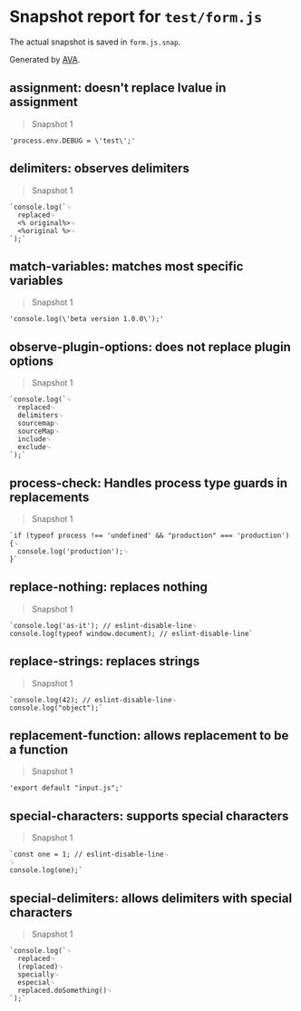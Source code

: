 # Snapshot report for `test/form.js`

The actual snapshot is saved in `form.js.snap`.

Generated by [AVA](https://avajs.dev).

## assignment: doesn't replace lvalue in assignment

> Snapshot 1

    'process.env.DEBUG = \'test\';'

## delimiters: observes delimiters

> Snapshot 1

    `console.log(`␊
      replaced␊
      <% original%>␊
      <%original %>␊
    `);`

## match-variables: matches most specific variables

> Snapshot 1

    'console.log(\'beta version 1.0.0\');'

## observe-plugin-options: does not replace plugin options

> Snapshot 1

    `console.log(`␊
      replaced␊
      delimiters␊
      sourcemap␊
      sourceMap␊
      include␊
      exclude␊
    `);`

## process-check: Handles process type guards in replacements

> Snapshot 1

    `if (typeof process !== 'undefined' && "production" === 'production') {␊
      console.log('production');␊
    }`

## replace-nothing: replaces nothing

> Snapshot 1

    `console.log('as-it'); // eslint-disable-line␊
    console.log(typeof window.document); // eslint-disable-line`

## replace-strings: replaces strings

> Snapshot 1

    `console.log(42); // eslint-disable-line␊
    console.log("object");`

## replacement-function: allows replacement to be a function

> Snapshot 1

    'export default "input.js";'

## special-characters: supports special characters

> Snapshot 1

    `const one = 1; // eslint-disable-line␊
    ␊
    console.log(one);`

## special-delimiters: allows delimiters with special characters

> Snapshot 1

    `console.log(`␊
      replaced␊
      (replaced)␊
      specially␊
      especial␊
      replaced.doSomething()␊
    `);`
